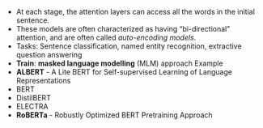 - At each stage, the attention layers can access all the words in the initial sentence.
- These models are often characterized as having “bi-directional” attention, and are often called _auto-encoding models_.
- Tasks: Sentence classification, named entity recognition, extractive question answering
- **Train**: **masked language modelling** (MLM) approach
Example
- **ALBERT** - A Lite BERT for Self-supervised Learning of Language Representations
- BERT
- DistilBERT
- ELECTRA
- **RoBERTa** - Robustly Optimized BERT Pretraining Approach